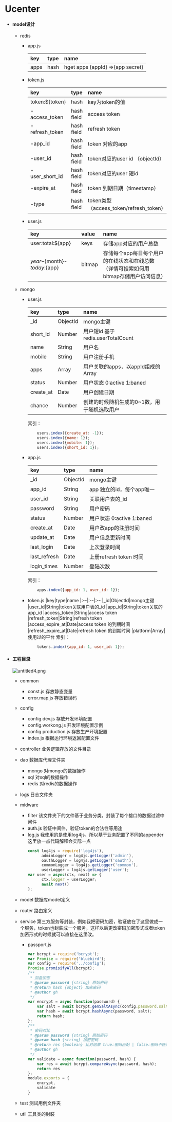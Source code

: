 # Ucenter
* #### model设计
	* redis
		* app.js
		
			|key|type|name
			|:--|:----|:----
			|apps|hash|hget apps {appId} =>{app secret}
		* token.js
		
			|key|type|name
			|:--|:----|:----
			|token:${token}|hash|key为token的值|
			|-access_token|hash field|access token
			|-refresh_token|hash field|refresh token
			|-app_id|hash field|token 对应的app
			|-user_id|hash field|token对应的user id （objectId）
			|-user_short_id|hash field|token对应的user 短id
			|-expire_at|hash field|token 到期日期（timestamp）
			|-type|hash field|token类型 （access_token/refresh_token）
		* user.js
		
			|key|value|name
			|:--|:--|:--
			|user:total:${app}|keys|存储app对应的用户总数
			|${year}-${month}-${today}:${app}|bitmap|存储每个app每日每个用户的在线状态和在线总数（详情可搜索如何用bitmap存储用户访问信息）
			
	* mongo
		* user.js
		
			|key|type|name
			|:--|:----|:----|
			|_id|ObjectId|mongo主键
			|short_id|Number|用户短id 基于redis.userTotalCount
			|name|String|用户名
			|mobile|String|用户注册手机
			|apps|Array|用户关联的apps，以appId组成的Array
			|status|Number|用户状态 0:active 1:baned 
			|create_at|Date|用户创建日期
			|chance|Number|创建的时候随机生成的0~1数，用于随机选取用户
			索引：
			```js
			  	users.index({create_at: -1});
			    users.index({name: 1});
			    users.index({mobile: 1});
			    users.index({short_id: 1});
			```
		* app.js
		
			|key|type|name
			|:--|:----|:----|
			|_id|ObjectId|mongo主键
			|app_id|String|app 独立的id，每个app唯一
			|user_id|String|关联用户表的_id
			|password|String|用户密码
			|status|Number|用户状态 0:active 1:baned 
			|create_at|Date|用户改app的注册时间
			|update_at|Date|用户信息更新时间
			|last_login|Date|上次登录时间
			|last_refresh|Date|上册refresh token 时间
			|login_times|Number|登陆次数
			索引：
			```js
			    apps.index({app_id: 1, user_id: 1});
			```
		* token.js
			|key|type|name
			|:--|:--|:--
			|_id|ObjectId|mongo主键
			|user_id|String|token关联用户表的_id
			|app_id|String|token关联的app_id
			|access_token|String|access token
			|refresh_token|String|refresh token
			|access_expire_at|Date|access token 的到期时间
			|refresh_expire_at|Date|refresh token 的到期时间
			|platform|Array|使用过的平台
			索引：
			```js
			    tokens.index({app_id: 1, user_id: 1});
			```
		
	
* #### 工程目录
	
	![untitled4.png](//dn-cnode.qbox.me/FsWYl1Q1QCrcVPUJie7_gLUFCskN)
	
	* common 
		
		- const.js 存放静态变量
		- error.map.js 存放错误码
	
	* config
		- config.dev.js 存放开发环境配置
		- config.workong.js 开发环境配置示例
		- config.production.js 存放生产环境配置
		- index.js 根据运行环境返回配置文件

	* controller 业务逻辑存放的文件目录

	* dao 数据库代理文件夹
		- mongo 对mongo的数据操作
		- sql 对sql的数据操作
		- redis 对redis的数据操作
	* logs 日志文件夹
	* midware 
		- filter 该文件夹下的文件基于业务分类，封装了每个接口的数据过滤中间件
		- auth.js 验证中间件，验证token的合法性等用途
		- log.js 我使用的是使用log4js，所以基于业务配置了不同的appender
			这里放一点代码解释会实际一点
			```js
			const log4js = require('log4js'),
    			  adminLogger = log4js.getLogger('admin'),
    			  oauthLogger = log4js.getLogger('oauth'),
   				  commonLogger = log4js.getLogger('common'),
  				  userLogger = log4js.getLogger('user');
			var user = async(ctx, next) => {
    			  ctx.logger = userLogger;
   				  await next()
			};   
			```
	* model 数据库model定义

	* router 路由定义

	* service 第三方服务等封装，例如我把密码加密，验证放在了这里做成一个服务，token也封装成一个服务，这样以后更改密码加密形式或者token加密形式的时候就可以直接在这里改。

		- passport.js 
			```js
			var bcrypt = require('bcrypt');
			var Promise = require('bluebird');
			var config = require('../config');
			Promise.promisifyAll(bcrypt);
			/**
			 * 加盐加密
			 * @param password {string} 原始密码
			 * @return hash {object} 加密密码
			 * @author gh
			 */
			var encrypt = async function(password) {
			    var salt = await bcrypt.genSaltAsync(config.password.saltTimes);
			    var hash = await bcrypt.hashAsync(password, salt);
			    return hash;
			};
			/**
			 * 密码对比
			 * @param password {string} 原始密码
			 * @param hash {string} 加密密码
			 * @return res {boolean} 比对结果 true:密码匹配 | false:密码不匹配
			 * @author gh
			 */
			var validate = async function(password, hash) {
			    var res = await bcrypt.compareAsync(password, hash);
			    return res
			};
			module.exports = {
			    encrypt,
			    validate
			}
			``` 
	* test 测试用例文件夹			
	* util 工具类的封装
